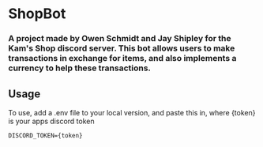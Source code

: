 # ShopBot
### A project made by Owen Schmidt and Jay Shipley for the Kam's Shop discord server. This bot allows users to make transactions in exchange for items, and also implements a currency to help these transactions.

## Usage
To use, add a .env file to your local version, and paste this in, where {token} is your apps discord token

`DISCORD_TOKEN={token}`
